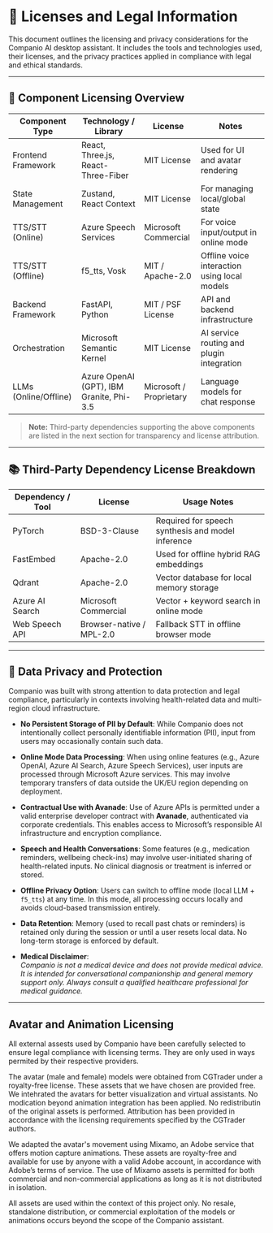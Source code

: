 # 📄 Licenses and Legal Information

This document outlines the licensing and privacy considerations for the Companio AI desktop assistant. It includes the tools and technologies used, their licenses, and the privacy practices applied in compliance with legal and ethical standards.

---

## 🔧 Component Licensing Overview

| Component Type        | Technology / Library                         | License                        | Notes                                                   |
|------------------------|----------------------------------------------|--------------------------------|----------------------------------------------------------|
| Frontend Framework     | React, Three.js, React-Three-Fiber          | MIT License                    | Used for UI and avatar rendering                        |
| State Management       | Zustand, React Context                      | MIT License                    | For managing local/global state                         |
| TTS/STT (Online)       | Azure Speech Services                       | Microsoft Commercial           | For voice input/output in online mode                   |
| TTS/STT (Offline)      | f5_tts, Vosk                                | MIT / Apache-2.0               | Offline voice interaction using local models            |
| Backend Framework      | FastAPI, Python                             | MIT / PSF License              | API and backend infrastructure                          |
| Orchestration          | Microsoft Semantic Kernel                   | MIT License                    | AI service routing and plugin integration               |
| LLMs (Online/Offline)  | Azure OpenAI (GPT), IBM Granite, Phi-3.5    | Microsoft / Proprietary        | Language models for chat response                       |

> **Note:** Third-party dependencies supporting the above components are listed in the next section for transparency and license attribution.

---

## 📚 Third-Party Dependency License Breakdown

| Dependency / Tool     | License                      | Usage Notes                                              |
|------------------------|------------------------------|-----------------------------------------------------------|
| PyTorch                | BSD-3-Clause                 | Required for speech synthesis and model inference        |
| FastEmbed              | Apache-2.0                   | Used for offline hybrid RAG embeddings                   |
| Qdrant                 | Apache-2.0                   | Vector database for local memory storage                 |
| Azure AI Search        | Microsoft Commercial         | Vector + keyword search in online mode                   |
| Web Speech API         | Browser-native / MPL-2.0     | Fallback STT in offline browser mode                     |

---

## 🔐 Data Privacy and Protection

Companio was built with strong attention to data protection and legal compliance, particularly in contexts involving health-related data and multi-region cloud infrastructure.

- **No Persistent Storage of PII by Default**: While Companio does not intentionally collect personally identifiable information (PII), input from users may occasionally contain such data.

- **Online Mode Data Processing**: When using online features (e.g., Azure OpenAI, Azure AI Search, Azure Speech Services), user inputs are processed through Microsoft Azure services. This may involve temporary transfers of data outside the UK/EU region depending on deployment.

- **Contractual Use with Avanade**: Use of Azure APIs is permitted under a valid enterprise developer contract with **Avanade**, authenticated via corporate credentials. This enables access to Microsoft’s responsible AI infrastructure and encryption compliance.

- **Speech and Health Conversations**: Some features (e.g., medication reminders, wellbeing check-ins) may involve user-initiated sharing of health-related inputs. No clinical diagnosis or treatment is inferred or stored.

- **Offline Privacy Option**: Users can switch to offline mode (local LLM + `f5_tts`) at any time. In this mode, all processing occurs locally and avoids cloud-based transmission entirely.

- **Data Retention**: Memory (used to recall past chats or reminders) is retained only during the session or until a user resets local data. No long-term storage is enforced by default.

- **Medical Disclaimer**:  
  _Companio is not a medical device and does not provide medical advice. It is intended for conversational companionship and general memory support only. Always consult a qualified healthcare professional for medical guidance._

---

## Avatar and Animation Licensing
All external assests used by Companio have been carefully selected to ensure legal compliance with licensing terms. They are only used in ways permited by their respective providers.

The avatar (male and female) models were obtained from CGTrader under a royalty-free license. These assets that we have chosen are provided free. We intehrated the avatars for better visualization and virtual assistants. No modication beyond animation integration has been applied. No redistributin of the original assets is performed. Attribution has been provided in accordance with the licensing requirements specified by the CGTrader authors.

We adapted the avatar's movement using Mixamo, an Adobe service that offers motion capture animations. These assets are royalty-free and available for use by anyone with a valid Adobe account, in accordance with Adobe’s terms of service. The use of Mixamo assets is permitted for both commercial and non-commercial applications as long as it is not distributed in isolation.

All assets are used within the context of this project only. No resale, standalone distribution, or commercial exploitation of the models or animations occurs beyond the scope of the Companio assistant.
